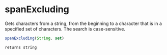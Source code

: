 # spanExcluding

 Gets characters from a string, from the beginning to a
 character that is in a specified set of characters. The
 search is case-sensitive.

```javascript
spanExcluding(String, set)
```

```javascript
returns string
```
